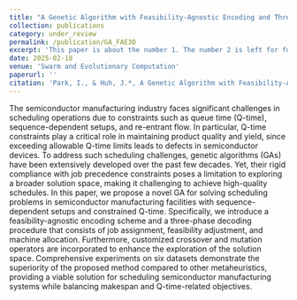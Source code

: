 ```yaml
---
title: "A Genetic Algorithm with Feasibility-Agnostic Encoding and Three-Phase Decoding for Scheduling Semiconductor Manufacturing Facilities Under Constrained Queue Time"
collection: publications
category: under_review
permalink: /publication/GA_FAE3D
excerpt: 'This paper is about the number 1. The number 2 is left for future work.'
date: 2025-02-18
venue: 'Swarm and Evolutionary Computation'
paperurl: ''
citation: 'Park, I., & Huh, J.*, A Genetic Algorithm with Feasibility-Agnostic Encoding and Three-Phase Decoding for Scheduling Semiconductor Manufacturing Facilities under Constrained Queue Time, to submitted to Swarm and Evolutionary Computation.'
---
```


The semiconductor manufacturing industry faces significant challenges in scheduling operations due to constraints such as queue time (Q-time), sequence-dependent setups, and re-entrant flow. In particular, Q-time constraints play a critical role in maintaining product quality and yield, since exceeding allowable Q-time limits leads to defects in semiconductor devices. To address such scheduling challenges, genetic algorithms (GAs) have been extensively developed over the past few decades. Yet, their rigid compliance with job precedence constraints poses a limitation to exploring a broader solution space, making it challenging to achieve high-quality schedules. In this paper, we propose a novel GA for solving scheduling problems in semiconductor manufacturing facilities with sequence-dependent setups and constrained Q-time. Specifically, we introduce a feasibility-agnostic encoding scheme and a three-phase decoding procedure that consists of job assignment, feasibility adjustment, and machine allocation. Furthermore, customized crossover and mutation operators are incorporated to enhance the exploration of the solution space. Comprehensive experiments on six datasets demonstrate the superiority of the proposed method compared to other metaheuristics, providing a viable solution for scheduling semiconductor manufacturing systems while balancing makespan and Q-time-related objectives.
